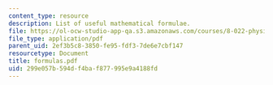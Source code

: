 ```yaml
---
content_type: resource
description: List of useful mathematical formulae.
file: https://ol-ocw-studio-app-qa.s3.amazonaws.com/courses/8-022-physics-ii-electricity-and-magnetism-fall-2004/299e057b594df4baf877995e9a4188fd_formulas.pdf
file_type: application/pdf
parent_uid: 2ef3b5c8-3850-fe95-fdf3-7de6e7cbf147
resourcetype: Document
title: formulas.pdf
uid: 299e057b-594d-f4ba-f877-995e9a4188fd
---
```

